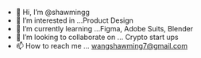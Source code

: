 - 👋 Hi, I’m @shawmingg
- 👀 I’m interested in ...Product Design
- 🌱 I’m currently learning ...Figma, Adobe Suits, Blender
- 💞️ I’m looking to collaborate on ... Crypto start ups
- 📫 How to reach me ... wangshawming7@gmail.com

<!---
shawmingg/shawmingg is a ✨ special ✨ repository because its `README.md` (this file) appears on your GitHub profile.
You can click the Preview link to take a look at your changes.
--->
